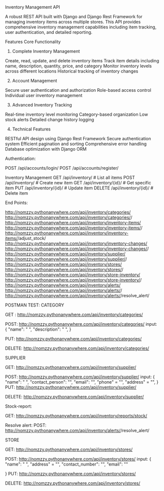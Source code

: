 Inventory Management API

A robust REST API built with Django and Django Rest Framework for managing inventory items across multiple stores. This API provides comprehensive inventory management capabilities including item tracking, user authentication, and detailed reporting.

Features
Core Functionality

1. Complete Inventory Management

Create, read, update, and delete inventory items
Track item details including name, description, quantity, price, and category
Monitor inventory levels across different locations
Historical tracking of inventory changes


2. Account Management

Secure user authentication and authorization
Role-based access control
Individual user inventory management


3. Advanced Inventory Tracking

Real-time inventory level monitoring
Category-based organization
Low stock alerts
Detailed change history logging



4. Technical Features

RESTful API design using Django Rest Framework
Secure authentication system
Efficient pagination and sorting
Comprehensive error handling
Database optimization with Django ORM


Authentication:

POST /api/accounts/login/
POST /api/accounts/register/

Inventory Management
GET    /api/inventory/            # List all items
POST   /api/inventory/            # Create new item
GET    /api/inventory/{id}/       # Get specific item
PUT    /api/inventory/{id}/       # Update item
DELETE /api/inventory/{id}/       # Delete item


End Points:

http://nomzzy.pythonanywhere.com/api/inventory/categories/
http://nomzzy.pythonanywhere.com/api/inventory/categories/<pk>/
http://nomzzy.pythonanywhere.com/api/inventory/inventory-items/
http://nomzzy.pythonanywhere.com/api/inventory/inventory-items/<pk>/
http://nomzzy.pythonanywhere.com/api/inventory/inventory-items/<pk>/adjust_stock/
http://nomzzy.pythonanywhere.com/api/inventory/inventory-changes/
http://nomzzy.pythonanywhere.com/api/inventory/inventory-changes/<pk>/
http://nomzzy.pythonanywhere.com/api/inventory/supplier/
http://nomzzy.pythonanywhere.com/api/inventory/supplier/<pk>/
http://nomzzy.pythonanywhere.com/api/inventory/stores/
http://nomzzy.pythonanywhere.com/api/inventory/stores/<pk>/
http://nomzzy.pythonanywhere.com/api/inventory/store-inventory/
http://nomzzy.pythonanywhere.com/api/inventory/store-inventory/<pk>/
http://nomzzy.pythonanywhere.com/api/inventory/alerts/
http://nomzzy.pythonanywhere.com/api/inventory/alerts/<pk>/
http://nomzzy.pythonanywhere.com/api/inventory/alerts/<pk>/resolve_alert/



POSTMAN TEST:
CATEGORY

GET :
http://nomzzy.pythonanywhere.com/api/inventory/categories/

POST:
http://nomzzy.pythonanywhere.com/api/inventory/categories/
input: 
{
    "name": " ",
    "description": " ",
}

PUT:
http://nomzzy.pythonanywhere.com/api/inventory/categories/

DELETE:
http://nomzzy.pythonanywhere.com/api/inventory/categories/


SUPPLIER

GET:
http://nomzzy.pythonanywhere.com/api/inventory/supplier/

POST:
http://nomzzy.pythonanywhere.com/api/inventory/supplier/
input:
{
    "name": " ",
    "contact_person": "",
    "email": "",
    "phone" = "",
    "address" = "",
}
PUT:
http://nomzzy.pythonanywhere.com/api/inventory/supplier/

DELETE:
http://nomzzy.pythonanywhere.com/api/inventory/supplier/


Stock-report:

GET:
http://nomzzy.pythonanywhere.com/api/inventory/reports/stock/


Resolve alert:
POST:
http://nomzzy.pythonanywhere.com/api/inventory/alerts/<pk>/resolve_alert/




STORE

GET:
http://nomzzy.pythonanywhere.com/api/inventory/stores/

POST:
http://nomzzy.pythonanywhere.com/api/inventory/stores/
input:
{
    "name": " ",
    "address" = "",
    "contact_number": "",
    "email": ""
    
    
}
PUT:
http://nomzzy.pythonanywhere.com/api/inventory/stores/

DELETE:
http://nomzzy.pythonanywhere.com/api/inventory/stores/